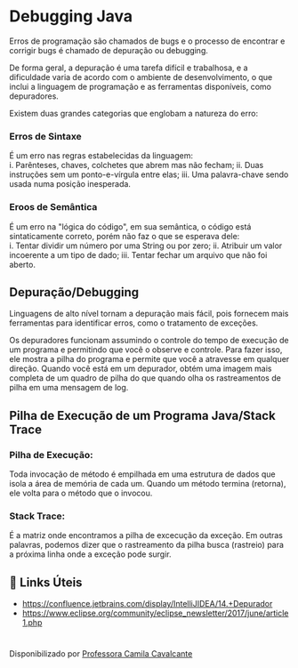 # Debugging Java

Erros de programação são chamados de bugs e o processo de encontrar e corrigir bugs é chamado de depuração ou debugging.
  
De forma geral, a depuração é uma tarefa difícil e trabalhosa, e a dificuldade varia de acordo com o ambiente de desenvolvimento, o que inclui a linguagem de programação e as ferramentas disponíveis, como depuradores.
  
Existem duas grandes categorias que englobam a natureza do erro:

### Erros de Sintaxe

É um erro nas regras estabelecidas da linguagem:  
i. Parênteses, chaves, colchetes que abrem mas não fecham;
ii. Duas instruções sem um ponto-e-vírgula entre elas;
iii. Uma palavra-chave sendo usada numa posição inesperada.

### Eroos de Semântica

É um erro na "lógica do código", em sua semântica, o código está sintaticamente correto, porém não faz o que se esperava dele:  
i. Tentar dividir um número por uma String ou por zero;
ii. Atribuir um valor incoerente a um tipo de dado;
iii. Tentar fechar um arquivo que não foi aberto.

## Depuração/Debugging

Linguagens de alto nível tornam a depuração mais fácil, pois fornecem mais ferramentas para identificar erros, como o tratamento de exceções.  
  
Os depuradores funcionam assumindo o controle do tempo de execução de um programa e permitindo que você o observe e controle. Para fazer isso, ele mostra a pilha do programa e permite que você a atravesse em qualquer direção. Quando você está em um depurador, obtém uma imagem mais completa de um quadro de pilha do que quando olha os rastreamentos de pilha em uma mensagem de log.  

## Pilha de Execução de um Programa Java/Stack Trace
### Pilha de Execução:

Toda invocação de método é empilhada em uma estrutura de dados que isola a área de memória de cada um. Quando um método termina (retorna), ele volta para o método que o invocou.  

### Stack Trace:

É a matriz onde encontramos a pilha de excecução da exceção. Em outras palavras, podemos dizer que o rastreamento da pilha busca (rastreio) para a próxima linha onde a exceção pode surgir.  

## 🔗 Links Úteis

- https://confluence.jetbrains.com/display/IntelliJIDEA/14.+Depurador
- https://www.eclipse.org/community/eclipse_newsletter/2017/june/article1.php

#

Disponibilizado por [Professora Camila Cavalcante](https://github.com/cami-la)


